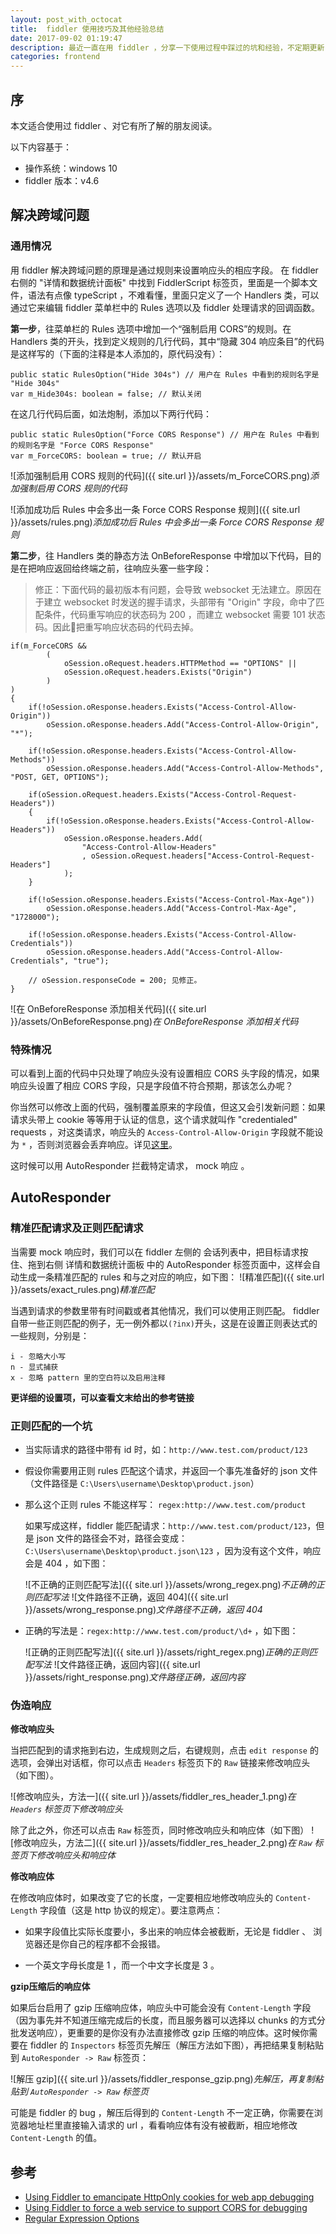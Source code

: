 ```yaml
---
layout: post_with_octocat
title:  fiddler 使用技巧及其他经验总结
date: 2017-09-02 01:19:47
description: 最近一直在用 fiddler ，分享一下使用过程中踩过的坑和经验，不定期更新
categories: frontend
---
```

## 序

本文适合使用过 fiddler 、对它有所了解的朋友阅读。

以下内容基于：

- 操作系统：windows 10
- fiddler 版本：v4.6

## 解决跨域问题

### 通用情况

用 fiddler 解决跨域问题的原理是通过规则来设置响应头的相应字段。
在 fiddler 右侧的 "详情和数据统计面板" 中找到 FiddlerScript 标签页，里面是一个脚本文件，语法有点像 typeScript ，不难看懂，里面只定义了一个 Handlers 类，可以通过它来编辑 fiddler 菜单栏中的 Rules 选项以及 fiddler 处理请求的回调函数。

**第一步**，往菜单栏的 Rules 选项中增加一个“强制启用 CORS”的规则。在 Handlers 类的开头，找到定义规则的几行代码，其中“隐藏 304 响应条目”的代码是这样写的（下面的注释是本人添加的，原代码没有）：
```
public static RulesOption("Hide 304s") // 用户在 Rules 中看到的规则名字是 "Hide 304s"
var m_Hide304s: boolean = false; // 默认关闭
```

在这几行代码后面，如法炮制，添加以下两行代码：
```
public static RulesOption("Force CORS Response") // 用户在 Rules 中看到的规则名字是 "Force CORS Response"
var m_ForceCORS: boolean = true; // 默认开启
```

![添加强制启用 CORS 规则的代码]({{ site.url }}/assets/m_ForceCORS.png)*添加强制启用 CORS 规则的代码*


![添加成功后 Rules 中会多出一条 Force CORS Response 规则]({{ site.url }}/assets/rules.png)*添加成功后 Rules 中会多出一条 Force CORS Response 规则*

**第二步**，往 Handlers 类的静态方法 OnBeforeResponse 中增加以下代码，目的是在把响应返回给终端之前，往响应头塞一些字段：

> 修正：下面代码的最初版本有问题，会导致 websocket 无法建立。原因在于建立 websocket 时发送的握手请求，头部带有 "Origin" 字段，命中了匹配条件，代码重写响应的状态码为 200 ，而建立 websocket 需要 101 状态码。因此把重写响应状态码的代码去掉。

```
if(m_ForceCORS &&
        (
            oSession.oRequest.headers.HTTPMethod == "OPTIONS" ||
            oSession.oRequest.headers.Exists("Origin")
        )
)
{                                
    if(!oSession.oResponse.headers.Exists("Access-Control-Allow-Origin"))
        oSession.oResponse.headers.Add("Access-Control-Allow-Origin", "*");
    
    if(!oSession.oResponse.headers.Exists("Access-Control-Allow-Methods"))
        oSession.oResponse.headers.Add("Access-Control-Allow-Methods", "POST, GET, OPTIONS");
    
    if(oSession.oRequest.headers.Exists("Access-Control-Request-Headers"))
    {
        if(!oSession.oResponse.headers.Exists("Access-Control-Allow-Headers"))
            oSession.oResponse.headers.Add(
                "Access-Control-Allow-Headers"
                , oSession.oRequest.headers["Access-Control-Request-Headers"]
            );
    }
    
    if(!oSession.oResponse.headers.Exists("Access-Control-Max-Age"))
        oSession.oResponse.headers.Add("Access-Control-Max-Age", "1728000");
    
    if(!oSession.oResponse.headers.Exists("Access-Control-Allow-Credentials"))
        oSession.oResponse.headers.Add("Access-Control-Allow-Credentials", "true");
    
    // oSession.responseCode = 200; 见修正。
}
```

![在 OnBeforeResponse 添加相关代码]({{ site.url }}/assets/OnBeforeResponse.png)*在 OnBeforeResponse 添加相关代码*

### 特殊情况

可以看到上面的代码中只处理了响应头没有设置相应 CORS 头字段的情况，如果响应头设置了相应 CORS 字段，只是字段值不符合预期，那该怎么办呢？

你当然可以修改上面的代码，强制覆盖原来的字段值，但这又会引发新问题：如果请求头带上 cookie 等等用于认证的信息，这个请求就叫作 "credentialed" requests ，对这类请求，响应头的 `Access-Control-Allow-Origin` 字段就不能设为 `*` ，否则浏览器会丢弃响应。详见[这里](https://developer.mozilla.org/en-US/docs/Web/HTTP/CORS)。

这时候可以用 AutoResponder 拦截特定请求， mock 响应 。

## AutoResponder 

### 精准匹配请求及正则匹配请求

当需要 mock 响应时，我们可以在 fiddler 左侧的 会话列表中，把目标请求按住、拖到右侧 详情和数据统计面板 中的 AutoResponder 标签页面中，这样会自动生成一条精准匹配的 rules 和与之对应的响应，如下图：
![精准匹配]({{ site.url }}/assets/exact_rules.png)*精准匹配*

当遇到请求的参数里带有时间戳或者其他情况，我们可以使用正则匹配。 fiddler 自带一些正则匹配的例子，无一例外都以`(?inx)`开头，这是在设置正则表达式的一些规则，分别是：

```
i - 忽略大小写
n - 显式捕获
x - 忽略 pattern 里的空白符以及启用注释

```
**更详细的设置项，可以查看文末给出的参考链接**

### 正则匹配的一个坑
- 当实际请求的路径中带有 id 时，如：`http://www.test.com/product/123` 
- 假设你需要用正则 rules 匹配这个请求，并返回一个事先准备好的 json 文件（文件路径是 `C:\Users\username\Desktop\product.json`）
- 那么这个正则 rules 不能这样写： `regex:http://www.test.com/product`


    如果写成这样，fiddler 能匹配请求：`http://www.test.com/product/123`，但是 json 文件的路径会不对，路径会变成：`C:\Users\username\Desktop\product.json\123` ，因为没有这个文件，响应会是 404 ，如下图：

    ![不正确的正则匹配写法]({{ site.url }}/assets/wrong_regex.png)*不正确的正则匹配写法*
    ![文件路径不正确，返回 404]({{ site.url }}/assets/wrong_response.png)*文件路径不正确，返回 404*


- 正确的写法是：`regex:http://www.test.com/product/\d+` ，如下图：

    ![正确的正则匹配写法]({{ site.url }}/assets/right_regex.png)*正确的正则匹配写法*
    ![文件路径正确，返回内容]({{ site.url }}/assets/right_response.png)*文件路径正确，返回内容*


### 伪造响应

**修改响应头**

当把匹配到的请求拖到右边，生成规则之后，右键规则，点击 `edit response` 的选项，会弹出对话框，你可以点击 `Headers` 标签页下的 `Raw` 链接来修改响应头（如下图）。

![修改响应头，方法一]({{ site.url }}/assets/fiddler_res_header_1.png)*在 `Headers` 标签页下修改响应头*

除了此之外，你还可以点击 `Raw` 标签页，同时修改响应头和响应体（如下图）
![修改响应头，方法二]({{ site.url }}/assets/fiddler_res_header_2.png)*在 `Raw` 标签页下修改响应头和响应体*

**修改响应体**

在修改响应体时，如果改变了它的长度，一定要相应地修改响应头的 `Content-Length` 字段值（这是 http 协议的规定）。要注意两点：

- 如果字段值比实际长度要小，多出来的响应体会被截断，无论是 fiddler 、 浏览器还是你自己的程序都不会报错。

- 一个英文字母长度是 1 ，而一个中文字长度是 3 。

**gzip压缩后的响应体**

如果后台启用了 gzip 压缩响应体，响应头中可能会没有 `Content-Length` 字段（因为事先并不知道压缩完成后的长度，而且服务器可以选择以 chunks 的方式分批发送响应），更重要的是你没有办法直接修改 gzip 压缩的响应体。这时候你需要在 fiddler 的 `Inspectors` 标签页先解压（解压方法如下图），再把结果复制粘贴到 `AutoResponder -> Raw` 标签页：

![解压 gzip]({{ site.url }}/assets/fiddler_response_gzip.png)*先解压，再复制粘贴到 `AutoResponder -> Raw` 标签页*

可能是 fiddler 的 bug ，解压后得到的 `Content-Length` 不一定正确，你需要在浏览器地址栏里直接输入请求的 url ，看看响应体有没有被截断，相应地修改 `Content-Length` 的值。

## 参考
- [Using Fiddler to emancipate HttpOnly cookies for web app debugging](http://simplyaprogrammer.com/2013/10/using-fiddler-to-emancipate-httponly.html)
- [Using Fiddler to force a web service to support CORS for debugging](http://simplyaprogrammer.com/2013/12/using-fiddler-to-force-web-service-to.html)
- [Regular Expression Options](https://docs.microsoft.com/en-us/dotnet/standard/base-types/regular-expression-options)